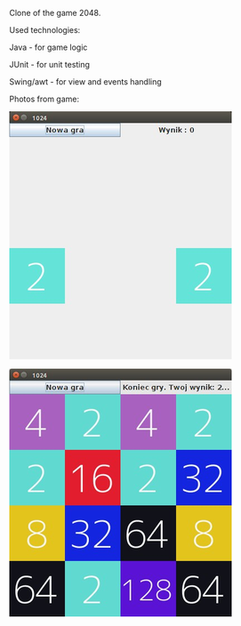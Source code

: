 Clone of the game 2048.

Used technologies:

Java - for game logic

JUnit - for unit testing

Swing/awt - for view and events handling

Photos from game:

![photo](https://github.com/cerbin1/2048_v2/blob/master/photos_from_game/1.jpg)

![photo](https://github.com/cerbin1/2048_v2/blob/master/photos_from_game/2.jpg)
